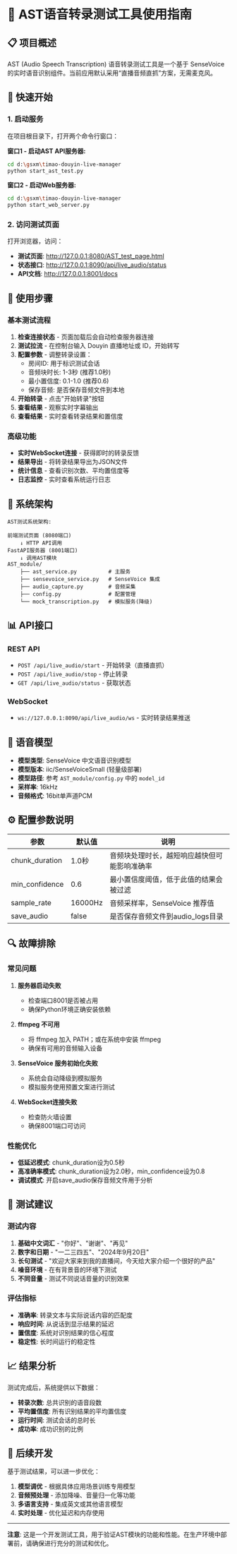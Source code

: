# 🎤 AST语音转录测试工具使用指南

## 📋 项目概述

AST (Audio Speech Transcription) 语音转录测试工具是一个基于 SenseVoice 的实时语音识别组件。当前应用默认采用“直播音频直抓”方案，无需麦克风。

## 🚀 快速开始

### 1. 启动服务

在项目根目录下，打开两个命令行窗口：

**窗口1 - 启动AST API服务器:**
```bash
cd d:\gsxm\timao-douyin-live-manager
python start_ast_test.py
```

**窗口2 - 启动Web服务器:**
```bash
cd d:\gsxm\timao-douyin-live-manager  
python start_web_server.py
```

### 2. 访问测试页面

打开浏览器，访问：
- **测试页面**: http://127.0.0.1:8080/AST_test_page.html
- **状态接口**: http://127.0.0.1:8090/api/live_audio/status
- **API文档**: http://127.0.0.1:8001/docs

## 🎯 使用步骤

### 基本测试流程

1. **检查连接状态** - 页面加载后会自动检查服务器连接
2. **测试拉流** - 在控制台输入 Douyin 直播地址或 ID，开始转写
3. **配置参数** - 调整转录设置：
   - 房间ID: 用于标识测试会话
   - 音频块时长: 1-3秒 (推荐1.0秒)
   - 最小置信度: 0.1-1.0 (推荐0.6)
   - 保存音频: 是否保存音频文件到本地
4. **开始转录** - 点击"开始转录"按钮
5. **查看结果** - 观察实时字幕输出
6. **查看结果** - 实时查看转录结果和置信度

### 高级功能

- **实时WebSocket连接** - 获得即时的转录反馈
- **结果导出** - 将转录结果导出为JSON文件
- **统计信息** - 查看识别次数、平均置信度等
- **日志监控** - 实时查看系统运行日志

## 🔧 系统架构

```
AST测试系统架构:

前端测试页面 (8080端口)
    ↓ HTTP API调用
FastAPI服务器 (8001端口)
    ↓ 调用AST模块
AST_module/
    ├── ast_service.py          # 主服务
    ├── sensevoice_service.py   # SenseVoice 集成
    ├── audio_capture.py        # 音频采集
    ├── config.py               # 配置管理
    └── mock_transcription.py   # 模拟服务(降级)
```

## 📊 API接口

### REST API
- `POST /api/live_audio/start` - 开始转录（直播直抓）
- `POST /api/live_audio/stop` - 停止转录  
- `GET /api/live_audio/status` - 获取状态

### WebSocket
- `ws://127.0.0.1:8090/api/live_audio/ws` - 实时转录结果推送

## 🎤 语音模型

- **模型类型**: SenseVoice 中文语音识别模型 
- **模型版本**: iic/SenseVoiceSmall (轻量级部署)
- **模型路径**: 参考 `AST_module/config.py` 中的 `model_id`
- **采样率**: 16kHz
- **音频格式**: 16bit单声道PCM

## ⚙️ 配置参数说明

| 参数 | 默认值 | 说明 |
|------|-------|------|
| chunk_duration | 1.0秒 | 音频块处理时长，越短响应越快但可能影响准确率 |
| min_confidence | 0.6 | 最小置信度阈值，低于此值的结果会被过滤 |
| sample_rate | 16000Hz | 音频采样率，SenseVoice 推荐值 |
| save_audio | false | 是否保存音频文件到audio_logs目录 |

## 🔍 故障排除

### 常见问题

1. **服务器启动失败**
   - 检查端口8001是否被占用
   - 确保Python环境正确安装依赖

2. **ffmpeg 不可用**
   - 将 ffmpeg 加入 PATH；或在系统中安装 ffmpeg
   - 确保有可用的音频输入设备

3. **SenseVoice 服务初始化失败**
   - 系统会自动降级到模拟服务
   - 模拟服务使用预置文案进行测试

4. **WebSocket连接失败**
   - 检查防火墙设置
   - 确保8001端口可访问

### 性能优化

- **低延迟模式**: chunk_duration设为0.5秒
- **高准确率模式**: chunk_duration设为2.0秒，min_confidence设为0.8
- **调试模式**: 开启save_audio保存音频文件用于分析

## 📝 测试建议

### 测试内容

1. **基础中文词汇** - "你好"、"谢谢"、"再见"
2. **数字和日期** - "一二三四五"、"2024年9月20日"  
3. **长句测试** - "欢迎大家来到我的直播间，今天给大家介绍一个很好的产品"
4. **噪音环境** - 在有背景音的环境下测试
5. **不同音量** - 测试不同说话音量的识别效果

### 评估指标

- **准确率**: 转录文本与实际说话内容的匹配度
- **响应时间**: 从说话到显示结果的延迟
- **置信度**: 系统对识别结果的信心程度
- **稳定性**: 长时间运行的稳定性

## 📈 结果分析

测试完成后，系统提供以下数据：

- **转录次数**: 总共识别的语音段数
- **平均置信度**: 所有识别结果的平均置信度
- **运行时间**: 测试会话的总时长
- **成功率**: 成功识别的比例

## 🔄 后续开发

基于测试结果，可以进一步优化：

1. **模型调优** - 根据具体应用场景训练专用模型
2. **音频预处理** - 添加降噪、音量归一化等功能
3. **多语言支持** - 集成英文或其他语言模型
4. **实时处理** - 优化延迟和内存使用

---

**注意**: 这是一个开发测试工具，用于验证AST模块的功能和性能。在生产环境中部署前，请确保进行充分的测试和优化。
